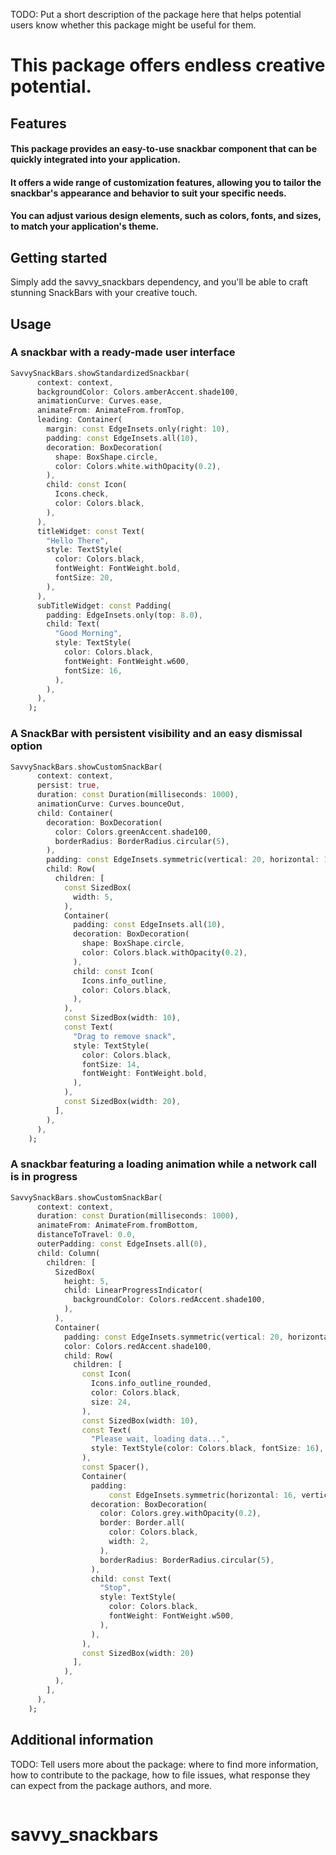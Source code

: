 <!--
This README describes the package. If you publish this package to pub.dev,
this README's contents appear on the landing page for your package.

For information about how to write a good package README, see the guide for
[writing package pages](https://dart.dev/guides/libraries/writing-package-pages).

For general information about developing packages, see the Dart guide for
[creating packages](https://dart.dev/guides/libraries/create-library-packages)
and the Flutter guide for
[developing packages and plugins](https://flutter.dev/developing-packages).
-->

TODO: Put a short description of the package here that helps potential users
know whether this package might be useful for them.

# This package offers endless creative potential.

## Features

#### This package provides an easy-to-use snackbar component that can be quickly integrated into your application.

#### It offers a wide range of customization features, allowing you to tailor the snackbar's appearance and behavior to suit your specific needs.

#### You can adjust various design elements, such as colors, fonts, and sizes, to match your application's theme.

## Getting started

Simply add the savvy_snackbars dependency, and you'll be able to craft stunning SnackBars with your creative touch.

## Usage

### A snackbar with a ready-made user interface

```dart
SavvySnackBars.showStandardizedSnackbar(
      context: context,
      backgroundColor: Colors.amberAccent.shade100,
      animationCurve: Curves.ease,
      animateFrom: AnimateFrom.fromTop,
      leading: Container(
        margin: const EdgeInsets.only(right: 10),
        padding: const EdgeInsets.all(10),
        decoration: BoxDecoration(
          shape: BoxShape.circle,
          color: Colors.white.withOpacity(0.2),
        ),
        child: const Icon(
          Icons.check,
          color: Colors.black,
        ),
      ),
      titleWidget: const Text(
        "Hello There",
        style: TextStyle(
          color: Colors.black,
          fontWeight: FontWeight.bold,
          fontSize: 20,
        ),
      ),
      subTitleWidget: const Padding(
        padding: EdgeInsets.only(top: 8.0),
        child: Text(
          "Good Morning",
          style: TextStyle(
            color: Colors.black,
            fontWeight: FontWeight.w600,
            fontSize: 16,
          ),
        ),
      ),
    );
```

### A SnackBar with persistent visibility and an easy dismissal option

```dart
SavvySnackBars.showCustomSnackBar(
      context: context,
      persist: true,
      duration: const Duration(milliseconds: 1000),
      animationCurve: Curves.bounceOut,
      child: Container(
        decoration: BoxDecoration(
          color: Colors.greenAccent.shade100,
          borderRadius: BorderRadius.circular(5),
        ),
        padding: const EdgeInsets.symmetric(vertical: 20, horizontal: 10),
        child: Row(
          children: [
            const SizedBox(
              width: 5,
            ),
            Container(
              padding: const EdgeInsets.all(10),
              decoration: BoxDecoration(
                shape: BoxShape.circle,
                color: Colors.black.withOpacity(0.2),
              ),
              child: const Icon(
                Icons.info_outline,
                color: Colors.black,
              ),
            ),
            const SizedBox(width: 10),
            const Text(
              "Drag to remove snack",
              style: TextStyle(
                color: Colors.black,
                fontSize: 14,
                fontWeight: FontWeight.bold,
              ),
            ),
            const SizedBox(width: 20),
          ],
        ),
      ),
    );
```

### A snackbar featuring a loading animation while a network call is in progress

```dart
SavvySnackBars.showCustomSnackBar(
      context: context,
      duration: const Duration(milliseconds: 1000),
      animateFrom: AnimateFrom.fromBottom,
      distanceToTravel: 0.0,
      outerPadding: const EdgeInsets.all(0),
      child: Column(
        children: [
          SizedBox(
            height: 5,
            child: LinearProgressIndicator(
              backgroundColor: Colors.redAccent.shade100,
            ),
          ),
          Container(
            padding: const EdgeInsets.symmetric(vertical: 20, horizontal: 10),
            color: Colors.redAccent.shade100,
            child: Row(
              children: [
                const Icon(
                  Icons.info_outline_rounded,
                  color: Colors.black,
                  size: 24,
                ),
                const SizedBox(width: 10),
                const Text(
                  "Please wait, loading data...",
                  style: TextStyle(color: Colors.black, fontSize: 16),
                ),
                const Spacer(),
                Container(
                  padding:
                      const EdgeInsets.symmetric(horizontal: 16, vertical: 5),
                  decoration: BoxDecoration(
                    color: Colors.grey.withOpacity(0.2),
                    border: Border.all(
                      color: Colors.black,
                      width: 2,
                    ),
                    borderRadius: BorderRadius.circular(5),
                  ),
                  child: const Text(
                    "Stop",
                    style: TextStyle(
                      color: Colors.black,
                      fontWeight: FontWeight.w500,
                    ),
                  ),
                ),
                const SizedBox(width: 20)
              ],
            ),
          ),
        ],
      ),
    );
```

## Additional information

TODO: Tell users more about the package: where to find more information, how to
contribute to the package, how to file issues, what response they can expect
from the package authors, and more.

```

```
# savvy_snackbars
